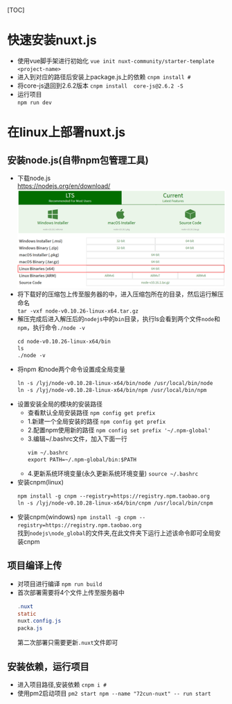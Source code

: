 [TOC]

# 快速安装nuxt.js
- 使用vue脚手架进行初始化
    `vue init nuxt-community/starter-template  <project-name>`
- 进入到对应的路径后安装上package.js上的依赖
    `cnpm install #`
- 将core-js退回到2.6.2版本
    `cnpm install  core-js@2.6.2 -S`
- 运行项目      
    `npm run dev`

# 在linux上部署nuxt.js
## 安装node.js(自带npm包管理工具)
- 下载node.js       
    https://nodejs.org/en/download/
    ![](./.img/.nuxt.js/cms522565.png)
- 将下载好的压缩包上传至服务器的中，进入压缩包所在的目录，然后运行解压命名      
    `tar -vxf node-v0.10.26-linux-x64.tar.gz`
- 解压完成后进入解压后的`nodejs`中的`bin`目录，执行ls会看到两个文件`node`和`npm`，执行命令`./node -v`
    ```shell
    cd node-v0.10.26-linux-x64/bin
    ls
    ./node -v
    ```
- 将npm 和node两个命令设置成全局变量
    ```shell
    ln -s /lyj/node-v0.10.28-linux-x64/bin/node /usr/local/bin/node
    ln -s /lyj/node-v0.10.28-linux-x64/bin/npm /usr/local/bin/npm
    ```
- 设置安装全局的模块的安装路径
    - 查看默认全局安装路径
    `npm config get prefix`
    - 1.新建一个全局安装的路径
    `npm config get prefix`
    - 2.配置npm使用新的路径
    `npm config set prefix '~/.npm-global'`
    - 3.编辑~/.bashrc文件，加入下面一行
        ```shell
        vim ~/.bashrc 
        export PATH=~/.npm-global/bin:$PATH
        ```
    - 4.更新系统环境变量(永久更新系统环境变量)
    `source ~/.bashrc`
- 安装cnpm(linux)
    ```shell
    npm install -g cnpm --registry=https://registry.npm.taobao.org
    ln -s /lyj/node-v0.10.28-linux-x64/bin/cnpm /usr/local/bin/cnpm
    ```
- 安装cnpm(windows)
`npm install -g cnpm --registry=https://registry.npm.taobao.org`  
找到`nodejs\node_global`的文件夹,在此文件夹下运行上述该命令即可全局安装cnpm

## 项目编译上传
- 对项目进行编译
    `npm run build`
- 首次部署需要将4个文件上传至服务器中
    ```java
    .nuxt
    static
    nuxt.config.js
    packa.js
    ```
    第二次部署只需要更新`.nuxt`文件即可

## 安装依赖，运行项目
- 进入项目路径,安装依赖
    `cnpm i #`
- 使用pm2启动项目 
    `pm2 start npm --name "72cun-nuxt" -- run start`